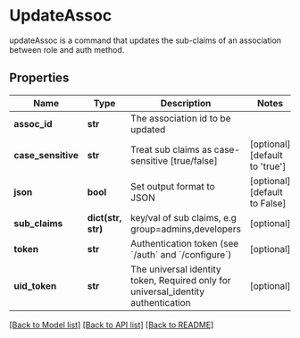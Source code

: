 # UpdateAssoc

updateAssoc is a command that updates the sub-claims of an association between role and auth method.
## Properties
Name | Type | Description | Notes
------------ | ------------- | ------------- | -------------
**assoc_id** | **str** | The association id to be updated | 
**case_sensitive** | **str** | Treat sub claims as case-sensitive [true/false] | [optional] [default to 'true']
**json** | **bool** | Set output format to JSON | [optional] [default to False]
**sub_claims** | **dict(str, str)** | key/val of sub claims, e.g group&#x3D;admins,developers | [optional] 
**token** | **str** | Authentication token (see &#x60;/auth&#x60; and &#x60;/configure&#x60;) | [optional] 
**uid_token** | **str** | The universal identity token, Required only for universal_identity authentication | [optional] 

[[Back to Model list]](../README.md#documentation-for-models) [[Back to API list]](../README.md#documentation-for-api-endpoints) [[Back to README]](../README.md)



